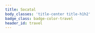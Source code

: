 ```yaml
---
title: Socatal
body_classes: 'title-center title-h1h2'
badge_class: badge-color-travel
header_id: travel
---
```


